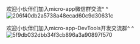 
欢迎小伙伴们加入micro-app微信群交流^ ^
![206f40db2a5738a48ecad60c9d30631c](https://github.com/user-attachments/assets/f03fc09e-1ce6-4846-983b-8868a1484d8f)








欢迎小伙伴们加入micro-app-DevTools开发交流群^ ^
![5f9db032dbb34f3cb896a3a90897f570](https://github.com/user-attachments/assets/57bd72b2-fabf-4fca-b38e-23d9ee62b791)







































